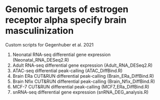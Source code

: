# Genomic targets of estrogen receptor alpha specify brain masculinization
Custom scripts for Gegenhuber et al. 2021

1. Neonatal RNA-seq differential gene expression (Neonatal_RNA_DESeq2.R)
2. Adult RNA-seq differential gene expression (Adult_RNA_DESeq2.R)
3. ATAC-seq differential peak-calling (ATAC_DiffBind.R)
4. Brain ERa CUT&RUN differential peak-calling (Brain_ERa_DiffBind.R)
5. Brain Nfix CUT&RUN differential peak-calling (Brain_Nfix_DiffBind.R)
5. MCF-7 CUT&RUN differential peak-calling (MCF7_ERa_DiffBind.R)
6. snRNA-seq differential gene expression (snRNA_DEG_analysis.R)
